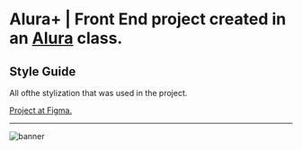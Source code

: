 ﻿# Alura+ | Front End project created in an [Alura](https://www.alura.com.br/) class.


## Style Guide

All ofthe stylization that was used in the project.

[Project at Figma.](https://www.figma.com/file/tFDVyNuKhrT2G03k2dCstW/Alura-Plus---Layout?node-id=1%3A77)

<hr>

![banner](https://user-images.githubusercontent.com/84547699/200953328-bfb28c06-947f-46ea-9fc3-ee865bb0362a.png)

